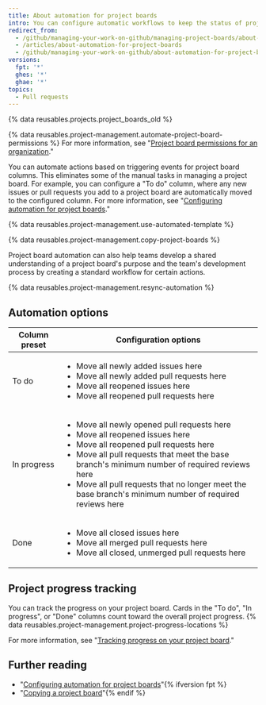 ```yaml
---
title: About automation for project boards
intro: You can configure automatic workflows to keep the status of project board cards in sync with the associated issues and pull requests.
redirect_from:
  - /github/managing-your-work-on-github/managing-project-boards/about-automation-for-project-boards
  - /articles/about-automation-for-project-boards
  - /github/managing-your-work-on-github/about-automation-for-project-boards
versions:
  fpt: '*'
  ghes: '*'
  ghae: '*'
topics:
  - Pull requests
---
```

{% data reusables.projects.project_boards_old %}

{% data reusables.project-management.automate-project-board-permissions %}  For more information, see "[Project board permissions for an organization](/articles/project-board-permissions-for-an-organization)."

You can automate actions based on triggering events for project board columns. This eliminates some of the manual tasks in managing a project board. For example, you can configure a "To do" column, where any new issues or pull requests you add to a project board are automatically moved to the configured column. For more information, see "[Configuring automation for project boards](/articles/configuring-automation-for-project-boards)."  

{% data reusables.project-management.use-automated-template %}

{% data reusables.project-management.copy-project-boards %}

Project board automation can also help teams develop a shared understanding of a project board's purpose and the team's development process by creating a standard workflow for certain actions.

{% data reusables.project-management.resync-automation %}

## Automation options

| Column preset | Configuration options |
| --- | --- |
| To do | <ul><li>Move all newly added issues here</li><li>Move all newly added pull requests here</li><li>Move all reopened issues here</li><li>Move all reopened pull requests here</li></ul> |
| In progress | <ul><li>Move all newly opened pull requests here</li><li>Move all reopened issues here</li><li>Move all reopened pull requests here</li><li>Move all pull requests that meet the base branch's minimum number of required reviews here</li><li>Move all pull requests that no longer meet the base branch's minimum number of required reviews here</li></ul> |
| Done | <ul><li>Move all closed issues here</li><li>Move all merged pull requests here</li><li>Move all closed, unmerged pull requests here</li></ul> |

## Project progress tracking

You can track the progress on your project board. Cards in the "To do", "In progress", or "Done" columns count toward the overall project progress. {% data reusables.project-management.project-progress-locations %}

For more information, see "[Tracking progress on your project board](/github/managing-your-work-on-github/tracking-progress-on-your-project-board)."

## Further reading
- "[Configuring automation for project boards](/articles/configuring-automation-for-project-boards)"{% ifversion fpt %}
- "[Copying a project board](/articles/copying-a-project-board)"{% endif %}
